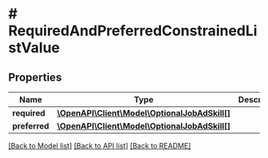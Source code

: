 # # RequiredAndPreferredConstrainedListValue

## Properties

Name | Type | Description | Notes
------------ | ------------- | ------------- | -------------
**required** | [**\OpenAPI\Client\Model\OptionalJobAdSkill[]**](OptionalJobAdSkill.md) |  |
**preferred** | [**\OpenAPI\Client\Model\OptionalJobAdSkill[]**](OptionalJobAdSkill.md) |  |

[[Back to Model list]](../../README.md#models) [[Back to API list]](../../README.md#endpoints) [[Back to README]](../../README.md)

